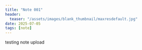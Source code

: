 ```yaml
---
title: "Note 001"
header:
  teaser: "/assets/images/blank_thumbnail/maxresdefault.jpg"
date: 2025-07-05
tags: [note]
---
```

testing note upload
